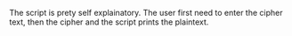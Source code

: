 The script is prety self explainatory.
The user first need to enter the cipher text, then the cipher and the script prints the plaintext.

